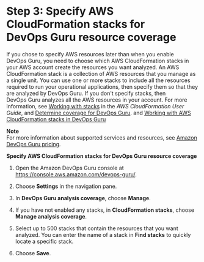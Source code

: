 # Step 3: Specify AWS CloudFormation stacks for DevOps Guru resource coverage<a name="configure-stacks"></a>

If you chose to specify AWS resources later than when you enable DevOps Guru, you need to choose which AWS CloudFormation stacks in your AWS account create the resources you want analyzed\. An AWS CloudFormation stack is a collection of AWS resources that you manage as a single unit\. You can use one or more stacks to include all the resources required to run your operational applications, then specify them so that they are analyzed by DevOps Guru\. If you don't specify stacks, then DevOps Guru analyzes all the AWS resources in your account\. For more information, see [Working with stacks](https://docs.aws.amazon.com/AWSCloudFormation/latest/UserGuide/stacks.html) in the *AWS CloudFormation User Guide*, and [Determine coverage for DevOps Guru](setting-up.md#setting-up-determine-coverage)\. and [Working with AWS CloudFormation stacks in DevOps Guru](working-with-cfn-stacks.md)

**Note**  
For more information about supported services and resources, see [Amazon DevOps Guru pricing](http://aws.amazon.com/devops-guru/pricing/)\.

**Specify AWS CloudFormation stacks for DevOps Guru resource coverage**

1. Open the Amazon DevOps Guru console at [https://console\.aws\.amazon\.com/devops\-guru/](https://console.aws.amazon.com/devops-guru/)\.

1. Choose **Settings** in the navigation pane\. 

1. In **DevOps Guru analysis coverage**, choose **Manage**\.

1. If you have not enabled any stacks, in **CloudFormation stacks**, choose **Manage analysis coverage**\. 

1. Select up to 500 stacks that contain the resources that you want analyzed\. You can enter the name of a stack in **Find stacks** to quickly locate a specific stack\. 

1. Choose **Save**\. 